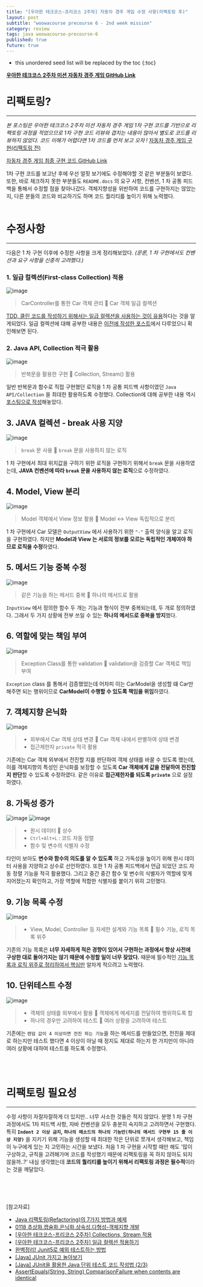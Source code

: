 ```yaml
---
title: "[우아한 테크코스-프리코스 2주차] 자동차 경주 게임 수정 사항(리팩토링 후)"
layout: post
subtitle: "woowacourse precourse 6 - 2nd week mission"
category: review
tags: java woowacourse-precourse-6
published: true
future: true
---
```


<!--more-->

* this unordered seed list will be replaced by the toc
{:toc}



**[우아한 테크코스 2주차 미션 자동차 경주 게임 GitHub Link](https://github.com/woowacourse-precourse/java-racingcar-6)**

# 리팩토링?
***
*본 포스팅은 우아한 테크코스 2주차 미션 자동차 경주 게임 1차 구현 코드를 기반으로 리팩토링 과정을 적었으므로 1차 구현 코드 리뷰와 겹치는 내용이 많아서 별도로 코드를 리뷰하지 않았다. 코드 이해가 어렵다면 1차 코드를 먼저 보고 오자 !*
[자동차 경주 게임 구현(리팩토링 전)](https://hye807n.github.io/review/woowacourse-precourse-6-java-racing-car(3).html)

[자동차 경주 게임 최종 구현 코드 GitHub Link](https://github.com/hYe807n/java-racingcar-6/tree/hYe807n)
<br/>

1차 구현 코드를 보고난 후에 우선 얼핏 보기에도 수정해야할 것 같은 부분들이 보였다. 또한, 바로 체크하지 못한 부분들도 `README.docs` 의 요구 사항, 컨벤션, 1 차 공통 피드백을 통해서 수정할 점을 찾아나갔다.
객체지향성을 위반하여 코드를 구현하지는 않았는지, 다른 분들의 코드와 비교하기도 하며 코드 퀄리티를 높이기 위해 노력했다. 
<br/>
<br/>

# 수정사항
***
다음은 1 차 구현 이후에 수정한 사항을 크게 정리해보았다. *(문론, 1 차 구현에서도 컨벤션과 요구 사항을 신중히 고려했다.)*
<br/>

### 1. 일급 컬렉션(First-class Collection) 적용
![image](https://github.com/hYe807n/hYe807n.github.io/assets/79916066/92d6b18b-efed-4014-a78c-682c9eb72c71)

> CarController를 통한 Car 객체 관리 🔄 Car 객체 일급 컬렉션

<U>TDD, 클린 코드를 작성하기 위해서는 일급 컬렉션을 사용하는 것이 유용</U>하다는 것을 알게되었다. 일급 컬렉션에 대해 공부한 내용은 [이전에 작성한 포스트](https://hye807n.github.io/review/woowacourse-precourse-6-java-racing-car(2).html)에서 다루었으니 확인해보면 된다.
<br/>

### 2. Java API, Collection 적극 활용
![image](https://github.com/hYe807n/hYe807n.github.io/assets/79916066/5e8d894e-8f50-411c-97ba-ab3ddf758b9a)
> 반복문을 활용한 구현 🔄 Collection, Stream() 활용

일반 반복문과 함수로 직접 구현했던 로직을 1 차 공통 피드백 사항이였던 `Java API/Collection` 을 최대한 활용하도록 수정했다. Collection에 대해 공부한 내용 역시 [포스팅으로 작성](https://hye807n.github.io/review%20devlog/woowacourse-precourse-6-java-racing-car(5).html)해놓았다.
<br/>

## 3. JAVA 컬렉션 - break 사용 지양
![image](https://github.com/hYe807n/hYe807n.github.io/assets/79916066/aa997d6b-4ce9-499b-9ba2-ecc9dba434f0)
> `break` 문 사용 🔄 `break` 문을 사용하지 않는 로직

1 차 구현에서 최대 위치값을 구하기 위한 로직을 구현하기 위해서 `break` 문을 사용하였는데, **JAVA 컨벤션에 따라 `break` 문을 사용하지 않는 로직**으로 수정하였다. 
<br/>

## 4. Model, View 분리
![image](https://github.com/hYe807n/hYe807n.github.io/assets/79916066/fa0bfb20-c4bf-4fc4-98df-51463998352a)

> Model 객체에서 View 정보 활용 🔄 Model <-> View 독립적으로 분리

1 차 구현에서 Car 모델은 `OutputView` 에서 사용하기 위한 `"-"` 출력 양식을 알고 로직을 구현하였다. 하지만 **Model과 View 는 서로의 정보를 모르는 독립적인 개체여야 하므로 로직을 수정**하였다.
<br/>

## 5. 메서드 기능 중복 수정
![image](https://github.com/hYe807n/hYe807n.github.io/assets/79916066/dbc99c39-6798-4f34-9417-ca8ed0e093af)
> 같은 기능을 하는 메서드 중복 🔄 하나의 메서드로 활용

`InputView` 에서 정의한 함수 두 개는 기능과 형식이 전부 중복되는데, 두 개로 정의하였다. 그래서 두 가지 상황에 전부 쓰일 수 있는 **하나의 메서드로 중복을 방지**했다.
<br/>

## 6. 역할에 맞는 책임 부여
![image](https://github.com/hYe807n/hYe807n.github.io/assets/79916066/0bd7545d-8f67-4278-96b9-ac97c1c97101)
> Exception Class를 통한 validation 🔄 validation을 검증할 Car 객체로 책임 부여

`Exception` class 를 통해서 검증했었는데 어차피 이는 CarModel을 생성할 떄 Car만 해주면 되는 행위이므로 **CarModel이 수행할 수 있도록 책임을 위임**하였다.
<br/>

## 7. 객체지향 은닉화
![image](https://github.com/hYe807n/hYe807n.github.io/assets/79916066/7d250d58-0efd-4902-a4af-1b0167bde7b2)
> * 외부에서 Car 객체 상태 변경 🔄 Car 객체 내에서 판별하여 상태 변경
> * 접근제한자 `private` 적극 활용

기존에는 Car 객체 외부에서 전진할 지를 판단하여 객체 상태를 바꿀 수 있도록 했는데, 이를 객체지향의 특성인 은닉화를 보장할 수 있도록 **Car 객체에게 값을 전달하여 전진할 지 판단**할 수 있도록 수정하였다.
같은 이유로 **접근제한자를 되도록 `private`** 으로 설정하였다.
<br/>

## 8. 가독성 증가
![image](https://github.com/hYe807n/hYe807n.github.io/assets/79916066/a24aac97-3b29-48a3-9495-378c8c57b9c1)
![image](https://github.com/hYe807n/hYe807n.github.io/assets/79916066/869a3fa8-e6c0-44f4-ac9f-bc043219b8f4)
> * 원시 데이터 🔄 상수
> * `Ctrl+Alt+L` : 코드 자동 정렬
> * 함수 및 변수의 식별자 수정 

타인이 보아도 **변수와 함수의 의도를 알 수 있도록** 하고 가독성을 높이기 위해 원시 데이터 사용을 지양하고 상수로 선언하였다. 
또한 1 차 공통 피드백에서 언급 되었던 코드 자동 정렬 기능을 적극 활용했다.
그리고 중간 중간 함수 및 변수의 식별자가 역할에 맞게 지어졌는지 확인하고, 가장 역할에 적합한 식별자를 붙이기 위히 고민했다.
<br/>

## 9. 기능 목록 수정
![image](https://github.com/hYe807n/hYe807n.github.io/assets/79916066/dbfccd8e-94af-46c6-8a9a-d5314f01e0ca)
> * View, Model, Controller 등 자세한 설계와 기능 목록 🔄 필수 기능, 로직 목록 위주

기존의 기능 목록은 **너무 자세하게 적은 경향이 있어서 구현하는 과정에서 항상 사전에 구상한 대로 돌아가지는 않기 때문에 수정할 일이 너무 잦았다.** 때문에 필수적인 <U>기능 목록과 로직 위주로 정리하여서 핵심만</U> 알차게 적으려고 노력했다.

## 10. 단위테스트 수정
![image](https://github.com/hYe807n/hYe807n.github.io/assets/79916066/308b1d00-8f1a-4a3b-ad10-1c8575839c43)
> * 객체의 상태를 외부에서 활용 🔄 객체에게 메세지를 전달하여 행위하도록 함
> * 하나의 경우만 고려하여 테스트 🔄 여러 상황을 고려하여 테스트

기존에는 `랜덤 값이 4 이상이면 전진 하는 기능`을 하는 메서드를 만들었으면, 전진을 제대로 하는지만 테스트 했다면 4 이상이 아닐 때 정지도 제대로 하는지 한 가지만이 아니라 여러 상황에 대하여 테스트를 하도록 수정했다.



<br/>
<br/>

# 리팩토링 필요성
***
수정 사항이 자잘자잘하게 더 있지만.. 너무 사소한 것들은 적지 않았다. 분명 1 차 구현 과정에서도 1차 피드백 사항, 자바 컨벤션을 모두 충분히 숙지하고 고려하면서 구현했다. 특히 **`Indent 2 이상 금지`, `하나의 메소드의 하나의 기능만(하나의 메서드 구현부 15 줄 이상 지양)`** 을 지키기 위해 기능을 생성할 때 최대한 작은 단위로 쪼개서 생각해보고, 책임이 누구에게 있는 지 고민하는 시간을 보냈다. 
처음 1 차 구현을 시작할 때만 해도 '많이 구상하고, 규칙을 고려해가며 코드를 작성했기 때문에 리팩토링을 꼭 하지 않아도 되지 않을까..?' 내심 생각했는데 **코드의 퀄리티를 높이기 위해서 리팩토링 과정은 필수적**이라는 것을 깨달았다.

<br/>
<br/>
<br/>

[참고자료]<br/>
* [Java 리팩토링(Refactoring)의 7가지 방법과 예제](https://woogong80.tistory.com/213)
* [0118 추상화.캡슐화.은닉화.상속성.다형성-객체지향 개발](https://beerntv.wordpress.com/2017/01/18/0118-%E1%84%8E%E1%85%AE%E1%84%89%E1%85%A1%E1%86%BC%E1%84%92%E1%85%AA-%E1%84%8F%E1%85%A2%E1%86%B8%E1%84%89%E1%85%B2%E1%86%AF%E1%84%92%E1%85%AA-%E1%84%8B%E1%85%B3%E1%86%AB%E1%84%82%E1%85%B5%E1%86%A8/)
* [[우아한 테크코스-프리코스 2주차] Collections, Stream 적용](https://hye807n.github.io/review%20devlog/woowacourse-precourse-6-java-racing-car(5).html)
* [[우아한 테크코스-프리코스 2주차] 일급 컬렉션 적용하기](https://hye807n.github.io/review/woowacourse-precourse-6-java-racing-car(2).html)
* [완벽정리! Junit5로 예외 테스트하는 방법](https://covenant.tistory.com/256)
* [[Java] JUnit 가지고 놀아보기](https://bepoz-study-diary.tistory.com/319/)
* [[Java] JUnit을 활용한 Java 단위 테스트 코드 작성법 (2/3)](https://mangkyu.tistory.com/144/)
* [AssertEquals(String, String) ComparisonFailure when contents are identical](https://stackoverflow.com/questions/36324452/assertequalsstring-string-comparisonfailure-when-contents-are-identical)